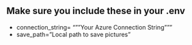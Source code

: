 ## Make sure you include these in your .env
- connection_string= “””Your Azure Connection String”””
- save_path=”Local path to save pictures”
